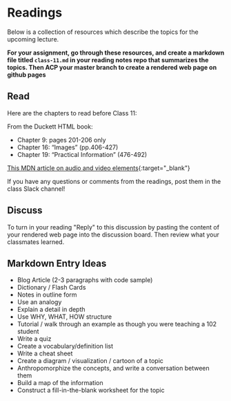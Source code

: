 # Readings

Below is a collection of resources which describe the topics for the upcoming lecture.  

**For your assignment, go through these resources, and create a markdown file titled `class-11.md` in your reading notes repo that summarizes the topics. Then ACP your master branch to create a rendered web page on github pages**

## Read

Here are the chapters to read before Class 11:

From the Duckett HTML book:

- Chapter 9: pages 201-206 only
- Chapter 16: “Images” (pp.406-427)
- Chapter 19: “Practical Information” (476-492)

[This MDN article on audio and video elements](https://developer.mozilla.org/en-US/docs/Learn/JavaScript/Client-side_web_APIs/Video_and_audio_APIs){:target="_blank"}

If you have any questions or comments  from the readings, post them in the class Slack channel!

## Discuss

To turn in your reading "Reply" to this discussion by pasting the content of your rendered web page into the discussion board. Then review what your classmates learned.

## Markdown Entry Ideas

- Blog Article (2-3 paragraphs with code sample)
- Dictionary / Flash Cards
- Notes in outline form
- Use an analogy
- Explain a detail in depth
- Use WHY, WHAT, HOW structure
- Tutorial / walk through an example as though you were teaching a 102 student
- Write a quiz
- Create a vocabulary/definition list
- Write a cheat sheet
- Create a diagram / visualization / cartoon of a topic
- Anthropomorphize the concepts, and write a conversation between them
- Build a map of the information
- Construct a fill-in-the-blank worksheet for the topic
